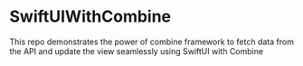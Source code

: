 # SwiftUIWithCombine
This repo demonstrates the power of combine framework to fetch data from the API and update the view seamlessly using SwiftUI with Combine 
